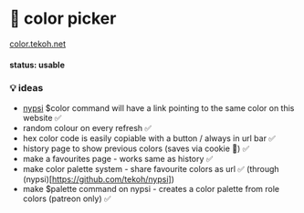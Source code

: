 # 🎨 color picker

[color.tekoh.net](https://color.tekoh.net)

#### status: usable

### 💡 ideas

 - [nypsi](https://github.com/tekoh/nypsi) $color command will have a link pointing to the same color on this website ✅
 - random colour on every refresh ✅
 - hex color code is easily copiable with a button / always in url bar ✅
 - history page to show previous colors (saves via cookie 🍪) ✅
 - make a favourites page \- works same as history ✅
 - make color palette system \- share favourite colors as url ✅ (through (nypsi)[https://github.com/tekoh/nypsi])
 - make $palette command on nypsi \- creates a color palette from role colors (patreon only) ✅
